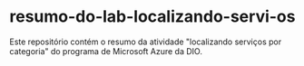 # resumo-do-lab-localizando-servi-os
Este repositório contém o resumo da atividade "localizando serviços por categoria" do programa de Microsoft Azure da DIO.

